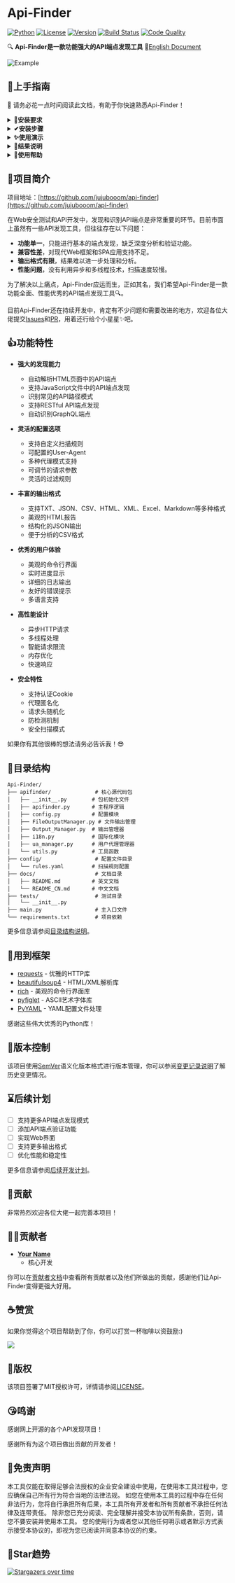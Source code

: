 # Api-Finder

[![Python](https://img.shields.io/badge/python-3.7+-blue.svg)](https://www.python.org/downloads/)
[![License](https://img.shields.io/badge/license-MIT-green.svg)](https://github.com/your-username/api-finder/blob/master/LICENSE)
[![Version](https://img.shields.io/badge/version-0.6.5-brightgreen.svg)](https://github.com/your-username/api-finder/releases)
[![Build Status](https://img.shields.io/badge/build-passing-brightgreen.svg)](https://github.com/your-username/api-finder)
[![Code Quality](https://img.shields.io/badge/code%20quality-A-brightgreen.svg)](https://github.com/your-username/api-finder)

🔍 **Api-Finder是一款功能强大的API端点发现工具** 📝[English Document](https://github.com/your-username/api-finder/blob/master/docs/README.md)

![Example](./docs/usage_example.svg)

## 🚀上手指南

📢 请务必花一点时间阅读此文档，有助于你快速熟悉Api-Finder！

<details>
<summary><b>🐍安装要求</b></summary>

Api-Finder基于[Python 3.7+](https://www.python.org/downloads/)开发和测试，需要Python 3.7或更高版本才能运行。
安装Python环境可以参考[Python安装指南](https://www.python.org/downloads/)。运行以下命令检查Python和pip版本：
```bash
python -V
pip -V
```
如果你看到类似以下的输出便说明Python环境没有问题：
```bash
Python 3.8.0
pip 20.2.0 from /usr/local/lib/python3.8/site-packages/pip (python 3.8)
```
</details>

<details>
<summary><b>✔安装步骤</b></summary>

1. **下载项目**

```bash
git clone https://github.com/your-username/api-finder.git
cd api-finder
```

2. **安装依赖**

```bash
# 安装基础依赖
pip install -r requirements.txt

# 可选：如果需要Excel输出格式，请安装
pip install openpyxl

# 验证安装
python main.py --help
```

3. **更新项目**

```bash
git pull origin master
```
</details>

<details>
<summary><b>✨使用演示</b></summary>

基本使用示例：
```bash
# 扫描单个网站
python main.py -u https://example.com

# 使用Cookie进行认证扫描
python main.py -u https://example.com -c "session=abc123"

# 输出结果到文件
python main.py -u https://example.com -o results.txt

# 使用代理
python main.py -u https://example.com -p socks5://127.0.0.1:1080

# 静默模式（只输出发现的API）
python main.py -u https://example.com -s
```

高级使用示例：
```bash
# 详细输出模式
python main.py -u https://example.com -v

# 随机User-Agent
python main.py -u https://example.com -r

# 指定设备类型的User-Agent
python main.py -u https://example.com -a phone    # 手机UA
python main.py -u https://example.com -a weixin   # 微信UA

# 自定义超时和延迟
python main.py -u https://example.com -t 30 -d 1.0

# 强制更新规则文件
python main.py -u https://example.com -U

# 多种输出格式
python main.py -u https://example.com -o results.json    # JSON格式
python main.py -u https://example.com -o results.html    # HTML报告
python main.py -u https://example.com -o results.csv     # CSV表格
python main.py -u https://example.com -o results.xml     # XML格式
python main.py -u https://example.com -o results.xlsx    # Excel表格
python main.py -u https://example.com -o results.md      # Markdown格式
```

</details>

<details>
<summary><b>🧐结果说明</b></summary>

Api-Finder在扫描完成后会生成相应的结果文件：

- **TXT格式**: 纯文本格式，包含所有发现的API端点
- **JSON格式**: 结构化数据，便于程序处理
- **CSV格式**: 表格格式，可用Excel打开
- **HTML格式**: 美观的网页报告，包含详细信息
- **XML格式**: 标准XML格式，便于系统集成
- **Excel格式**: 电子表格格式，支持多工作表
- **Markdown格式**: 文档格式，便于阅读和分享

扫描结果包含以下信息：
- API端点URL
- HTTP方法（GET、POST、PUT、DELETE等）
- 响应状态码
- 响应时间
- 响应头信息
- 响应体大小
- 发现时间戳

</details>

<details>
<summary><b>🤔使用帮助</b></summary>

**命令行参数说明**

```bash
python main.py --help
```

主要参数：
- `-u, --url`: 目标网站URL（必需）
- `-c, --cookie`: 认证Cookie
- `-p, --proxy`: 代理设置
- `-o, --output`: 输出文件路径
- `-s, --silent`: 静默模式
- `-v, --verbose`: 详细输出
- `-r, --random-ua`: 随机User-Agent
- `-a, --user-agent`: 指定User-Agent类型
- `-t, --timeout`: 请求超时时间
- `-d, --delay`: 请求延迟时间
- `-U, --update-rules`: 更新规则文件

**配置文件说明**

Api-Finder使用YAML格式的配置文件来定义扫描规则，配置文件位于`config/rules.yaml`，你可以根据需要修改扫描规则。

**代理设置**

支持多种代理模式：
- HTTP代理：`http://127.0.0.1:8080`
- HTTPS代理：`https://127.0.0.1:8080`
- SOCKS5代理：`socks5://127.0.0.1:1080`

</details>

## 🎉项目简介

项目地址：[https://github.com/jujubooom/api-finder](https://github.com/jujubooom/api-finder)

在Web安全测试和API开发中，发现和识别API端点是非常重要的环节。目前市面上虽然有一些API发现工具，但往往存在以下问题：

* **功能单一**，只能进行基本的端点发现，缺乏深度分析和验证功能。
* **兼容性差**，对现代Web框架和SPA应用支持不足。
* **输出格式有限**，结果难以进一步处理和分析。
* **性能问题**，没有利用异步和多线程技术，扫描速度较慢。

为了解决以上痛点，Api-Finder应运而生，正如其名，我们希望Api-Finder是一款功能全面、性能优秀的API端点发现工具🔍。

目前Api-Finder还在持续开发中，肯定有不少问题和需要改进的地方，欢迎各位大佬提交[Issues](https://github.com/jujubooom/api-finder/issues)和[PR](https://github.com/jujubooom/api-finder/pulls)，用着还行给个小星星✨吧。

## 👍功能特性

* **强大的发现能力**
  - 自动解析HTML页面中的API端点
  - 支持JavaScript文件中的API端点发现
  - 识别常见的API路径模式
  - 支持RESTful API端点发现
  - 自动识别GraphQL端点

* **灵活的配置选项**
  - 支持自定义扫描规则
  - 可配置的User-Agent
  - 多种代理模式支持
  - 可调节的请求参数
  - 灵活的过滤规则

* **丰富的输出格式**
  - 支持TXT、JSON、CSV、HTML、XML、Excel、Markdown等多种格式
  - 美观的HTML报告
  - 结构化的JSON输出
  - 便于分析的CSV格式

* **优秀的用户体验**
  - 美观的命令行界面
  - 实时进度显示
  - 详细的日志输出
  - 友好的错误提示
  - 多语言支持

* **高性能设计**
  - 异步HTTP请求
  - 多线程处理
  - 智能请求限流
  - 内存优化
  - 快速响应

* **安全特性**
  - 支持认证Cookie
  - 代理匿名化
  - 请求头随机化
  - 防检测机制
  - 安全扫描模式

如果你有其他很棒的想法请务必告诉我！😎

## 🌲目录结构

```
Api-Finder/
├── apifinder/              # 核心源代码包
│   ├── __init__.py        # 包初始化文件
│   ├── apifinder.py       # 主程序逻辑
│   ├── config.py          # 配置模块
│   ├── FileOutputManager.py # 文件输出管理
│   ├── Output_Manager.py  # 输出管理器
│   ├── i18n.py            # 国际化模块
│   ├── ua_manager.py      # 用户代理管理器
│   └── utils.py           # 工具函数
├── config/                 # 配置文件目录
│   └── rules.yaml         # 扫描规则配置
├── docs/                   # 文档目录
│   ├── README.md          # 英文文档
│   └── README_CN.md       # 中文文档
├── tests/                  # 测试目录
│   └── __init__.py
├── main.py                 # 主入口文件
└── requirements.txt        # 项目依赖
```

更多信息请参阅[目录结构说明](https://github.com/your-username/api-finder/tree/master/docs/directory_structure.md)。

## 👏用到框架

* [requests](https://github.com/psf/requests) - 优雅的HTTP库
* [beautifulsoup4](https://pypi.org/project/beautifulsoup4/) - HTML/XML解析库
* [rich](https://github.com/Textualize/rich) - 美观的命令行界面库
* [pyfiglet](https://github.com/pwaller/pyfiglet) - ASCII艺术字体库
* [PyYAML](https://pyyaml.org/) - YAML配置文件处理

感谢这些伟大优秀的Python库！

## 🔖版本控制

该项目使用[SemVer](https://semver.org/)语义化版本格式进行版本管理，你可以参阅[变更记录说明](https://github.com/your-username/api-finder/tree/master/docs/changes.md)了解历史变更情况。

## ⌛后续计划

- [ ] 支持更多API端点发现模式
- [ ] 添加API端点验证功能
- [ ] 实现Web界面
- [ ] 支持更多输出格式
- [ ] 优化性能和稳定性

更多信息请参阅[后续开发计划](https://github.com/your-username/api-finder/tree/master/docs/todo.md)。

## 🙏贡献

非常热烈欢迎各位大佬一起完善本项目！

## 👨‍💻贡献者

* **[Your Name](https://github.com/your-username)**
  * 核心开发

你可以在[贡献者文档](https://github.com/your-username/api-finder/tree/master/docs/contributors.md)中查看所有贡献者以及他们所做出的贡献，感谢他们让Api-Finder变得更强大好用。

## ☕赞赏

如果你觉得这个项目帮助到了你，你可以打赏一杯咖啡以资鼓励:)

![](https://raw.githubusercontent.com/your-username/api-finder/master/images/Donate.png)

## 📄版权

该项目签署了MIT授权许可，详情请参阅[LICENSE](https://github.com/your-username/api-finder/blob/master/LICENSE)。

## 😘鸣谢

感谢网上开源的各个API发现项目！

感谢所有为这个项目做出贡献的开发者！

## 📜免责声明

本工具仅能在取得足够合法授权的企业安全建设中使用，在使用本工具过程中，您应确保自己所有行为符合当地的法律法规。 
如您在使用本工具的过程中存在任何非法行为，您将自行承担所有后果，本工具所有开发者和所有贡献者不承担任何法律及连带责任。
除非您已充分阅读、完全理解并接受本协议所有条款，否则，请您不要安装并使用本工具。
您的使用行为或者您以其他任何明示或者默示方式表示接受本协议的，即视为您已阅读并同意本协议的约束。

## 💖Star趋势

[![Stargazers over time](https://starchart.cc/jujubooom/Api-Finder.svg?variant=adaptive)](https://starchart.cc/jujubooom/Api-Finder)